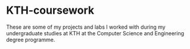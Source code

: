 # KTH-coursework
These are some of my projects and labs I worked with during my undergraduate studies at KTH at the Computer Science and Engineering degree programme.
